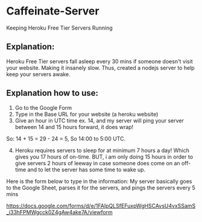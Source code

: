 # Caffeinate-Server
Keeping Heroku Free Tier Servers Running

## Explanation:
Heroku Free Tier servers fall asleep every 30 mins if someone doesn't visit your website. Making it insanely slow.
Thus, created a nodejs server to help keep your servers awake. 

## Explanation how to use:
1) Go to the Google Form
2) Type in the Base URL for your website (a heroku website)
3) Give an hour in UTC time ex. 14, and my server will ping your server between 14 and 15 hours forward, it does wrap!

So: 14 + 15 = 29 - 24 = 5, So 14:00 to 5:00 UTC. 

4) Heroku requires servers to sleep for at minimum 7 hours a day! Which gives you 17 hours of on-time. BUT, i am only doing 15 hours in order to give servers 2 hours of leeway in case someone does come on an off-time and to let the server has some time to wake up. 

Here is the form below to type in the information: 
My server basically goes to the Google Sheet, parses it for the servers, and pings the servers every 5 mins

https://docs.google.com/forms/d/e/1FAIpQLSfEFuxpWgHSCAvsU4vxSSamS_i33hFPMWgcck0Z4gAw4ake7A/viewform
